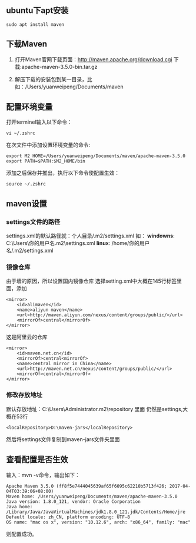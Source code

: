 ## ubuntu下apt安装
```
sudo apt install maven
```

## 下载Maven

1. 打开Maven官网下载页面：http://maven.apache.org/download.cgi
下载:apache-maven-3.5.0-bin.tar.gz

1. 解压下载的安装包到某一目录，比如：/Users/yuanweipeng/Documents/maven

## 配置环境变量

打开terminel输入以下命令：
```
vi ~/.zshrc
```

在次文件中添加设置环境变量的命令:
```
export M2_HOME=/Users/yuanweipeng/Documents/maven/apache-maven-3.5.0
export PATH=$PATH:$M2_HOME/bin
```

添加之后保存并推出，执行以下命令使配置生效：
```
source ~/.zshrc
```

## maven设置


### settings文件的路径
settings.xml的默认路径就：个人目录/.m2/settings.xml
如：
**windowns**: C:\Users\你的用户名\.m2\settings.xml
**linux**: /home/你的用户名/.m2/settings.xml

### 镜像仓库
由于墙的原因，所以设置国内镜像仓库
选择setting.xml中大概在145行<mirrors>标签里面，添加
```
<mirror>
    <id>alimaven</id>
    <name>aliyun maven</name>
    <url>http://maven.aliyun.com/nexus/content/groups/public/</url>
    <mirrorOf>central</mirrorOf>
</mirror>
```
这是阿里云的仓库
```
<mirror>
    <id>maven.net.cn</id>
    <mirrorOf>central<mirrorOf>
    <name>central mirror in China</name>
    <url>http://maven.net.cn/nexus/content/groups/public/</url>
    <mirrorOf>central</mirrorOf>
</mirror>
```
### 修改存放地址
默认存放地址：C:\Users\Administrator\.m2\repository 里面
仍然是settings,大概在53行
```
<localRepository>D:\maven-jars</localRepository>
```
然后将settings文件复制到maven-jars文件夹里面

## 查看配置是否生效

输入：mvn -v命令，输出如下：
```
Apache Maven 3.5.0 (ff8f5e7444045639af65f6095c62210b5713f426; 2017-04-04T03:39:06+08:00)
Maven home: /Users/yuanweipeng/Documents/maven/apache-maven-3.5.0
Java version: 1.8.0_121, vendor: Oracle Corporation
Java home: /Library/Java/JavaVirtualMachines/jdk1.8.0_121.jdk/Contents/Home/jre
Default locale: zh_CN, platform encoding: UTF-8
OS name: "mac os x", version: "10.12.6", arch: "x86_64", family: "mac"
```

则配置成功。